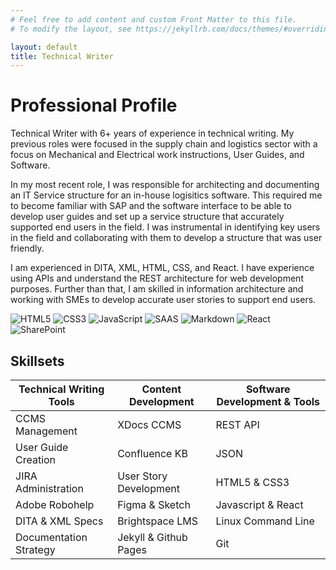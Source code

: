 ```yaml
---
# Feel free to add content and custom Front Matter to this file.
# To modify the layout, see https://jekyllrb.com/docs/themes/#overriding-theme-defaults

layout: default
title: Technical Writer
---
```


# Professional Profile
 
Technical Writer with 6+ years of experience in technical writing. My previous roles were focused in the supply chain and logistics sector with a focus on Mechanical and Electrical work instructions, User Guides, and Software.
  
In my most recent role, I was responsible for architecting and documenting an IT Service structure for an in-house logisitics software. This required me to become familiar with SAP and the software interface to be able to develop user guides and set up a service structure that accurately supported end users in the field. I was instrumental in identifying key users in the field and collaborating with them to develop a structure that was user friendly.
  
I am experienced in DITA, XML, HTML, CSS, and React. I have experience using APIs and understand the REST architecture for web development purposes. Further than that, I am skilled in information architecture and working with SMEs to develop accurate user stories to support end users.

![HTML5](https://img.shields.io/badge/HTML5-E34F26?style=for-the-badge&logo=html5&logoColor=white) ![CSS3](https://img.shields.io/badge/CSS3-1572B6?style=for-the-badge&logo=css3&logoColor=white) ![JavaScript](https://img.shields.io/badge/JavaScript-323330?style=for-the-badge&logo=javascript&logoColor=F7DF1E) ![SAAS](https://img.shields.io/badge/Sass-CC6699?style=for-the-badge&logo=sass&logoColor=white) ![Markdown](https://img.shields.io/badge/Markdown-000000?style=for-the-badge&logo=markdown&logoColor=white) ![React](https://img.shields.io/badge/React-20232A?style=for-the-badge&logo=react&logoColor=61DAFB) ![SharePoint](https://img.shields.io/badge/Microsoft_SharePoint-0078D4?style=for-the-badge&logo=microsoft-sharepoint&logoColor=white)

## Skillsets

|Technical Writing Tools | Content Development    | Software Development & Tools|
|------------------------|------------------------|-----------------------------|
|CCMS Management         | XDocs CCMS             | REST API                    |
|User Guide Creation     | Confluence KB          | JSON                        |
|JIRA Administration     | User Story Development | HTML5 & CSS3                |
|Adobe Robohelp          | Figma & Sketch         | Javascript & React          |
|DITA & XML Specs        | Brightspace LMS        | Linux Command Line          |
|Documentation Strategy  | Jekyll & Github Pages  | Git                         |

